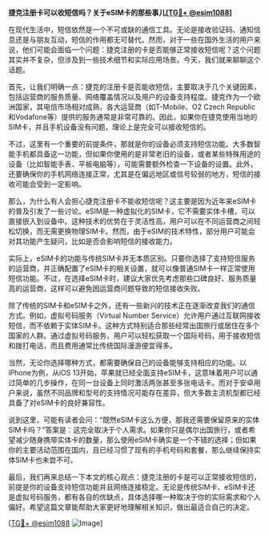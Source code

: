 **捷克注册卡可以收短信吗？关于eSIM卡的那些事儿[[TG💪+ @esim1088](https://t.me/s/esim1088)]**

在现代生活中，短信依然是一个不可或缺的通信工具。无论是接收验证码、通知信息还是与朋友互动，短信的作用都无可替代。然而，对于一些在国外生活的用户来说，他们可能会面临一个问题：捷克注册的卡是否能够正常接收短信呢？这个问题其实并不复杂，但涉及到一些技术细节和实际应用场景。今天，我们就来聊聊这个话题。

首先，让我们明确一点：捷克的注册卡是否能收短信，主要取决于几个关键因素，包括运营商的服务质量、网络覆盖情况以及用户的设备支持程度。捷克作为一个欧洲国家，其电信市场相对成熟，各大运营商（如T-Mobile、O2 Czech Republic和Vodafone等）提供的服务通常是非常可靠的。因此，如果你在捷克使用当地的SIM卡，并且手机设备没有问题，理论上是完全可以接收短信的。

不过，这里有一个重要的前提条件，那就是你的设备必须支持短信功能。大多数智能手机都具备这一功能，但如果你使用的是非常老旧的设备，或者某些特殊用途的设备（比如智能手表、平板电脑等），可能需要额外检查一下设备的设置。此外，还要确保你的手机网络连接正常，尤其是在偏远地区或信号较弱的地方，短信的接收可能会受到一定影响。

那么，为什么有人会担心捷克注册卡不能收短信呢？这主要是因为近年来eSIM卡的普及引发了一些讨论。eSIM是一种虚拟化的SIM卡，它不需要实体卡槽，可以直接嵌入到设备中。这种技术的优势在于灵活性高，用户可以在不同运营商之间轻松切换，而无需更换物理SIM卡。然而，由于eSIM的技术特性，部分用户可能会对其功能产生疑问，比如是否会影响短信的接收能力。

实际上，eSIM卡的功能与传统SIM卡并无本质区别。只要你选择了支持短信服务的运营商，并正确配置了eSIM卡的相关设置，就可以像普通SIM卡一样正常使用短信功能。不过，在选择eSIM卡时，建议大家优先考虑那些口碑良好、服务质量高的运营商，这样可以避免因运营商问题导致的短信接收失败。

除了传统的SIM卡和eSIM卡之外，还有一些新兴的技术正在逐渐改变我们的通信方式。例如，虚拟号码服务（Virtual Number Service）允许用户通过互联网接收短信，而不依赖于实体SIM卡。这种方式特别适合那些经常出国旅行或居住在多个国家的人群。通过虚拟号码服务，用户可以轻松获取一个国际号码，用于接收短信和拨打电话，而且费用通常比传统国际漫游便宜得多。

当然，无论你选择哪种方式，都需要确保自己的设备能够支持相应的功能。以iPhone为例，从iOS 13开始，苹果就已经全面支持eSIM卡，这意味着用户可以通过简单的几步操作，在同一台设备上同时激活两张甚至多张电话卡。而对于安卓用户来说，虽然不同品牌和型号的支持情况可能存在差异，但大多数主流机型都已经具备了对eSIM卡的良好兼容性。

说到这里，可能有读者会问：“既然eSIM卡这么方便，那我还需要保留原来的实体SIM卡吗？”答案是：这完全取决于个人需求。如果你只是偶尔出国旅行，或者希望减少随身携带实体卡的数量，那么使用eSIM卡确实是一个不错的选择；但如果你的主要活动范围在国内，且已经习惯了现有的手机号码和套餐，那么继续保持实体SIM卡也未尝不可。

最后，我们再来总结一下本文的核心观点：捷克注册的卡是可以正常接收短信的，前提是你的设备支持短信功能并且网络连接稳定。无论是传统SIM卡、eSIM卡还是虚拟号码服务，都有各自的优缺点，具体选择哪一种取决于你的实际需求和个人偏好。希望这篇文章能帮助大家更好地理解相关知识，做出最适合自己的决定。

[[TG💪+ @esim1088](https://t.me/s/esim1088) ![Image](https://i.postimg.cc/4NQfJmqS/Snipaste-2025-05-13-00-14-12.png)]